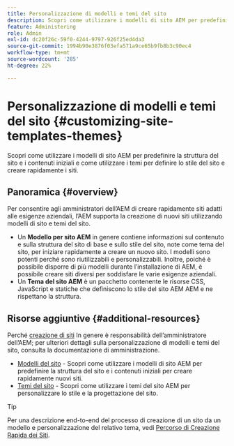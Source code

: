 ```yaml
---
title: Personalizzazione di modelli e temi del sito
description: Scopri come utilizzare i modelli di sito AEM per predefinire la struttura del sito e i contenuti iniziali e come utilizzare i temi per definire lo stile del sito e creare rapidamente i siti.
feature: Administering
role: Admin
exl-id: dc20f26c-59f0-4244-9797-926f25ed4da3
source-git-commit: 1994b90e3876f03efa571a9ce65b9fb8b3c90ec4
workflow-type: tm+mt
source-wordcount: '285'
ht-degree: 22%

---
```


# Personalizzazione di modelli e temi del sito {#customizing-site-templates-themes}

Scopri come utilizzare i modelli di sito AEM per predefinire la struttura del sito e i contenuti iniziali e come utilizzare i temi per definire lo stile del sito e creare rapidamente i siti.

## Panoramica {#overview}

Per consentire agli amministratori dell’AEM di creare rapidamente siti adatti alle esigenze aziendali, l’AEM supporta la creazione di nuovi siti utilizzando modelli di sito e temi del sito.

* Un **Modello per sito AEM** in genere contiene informazioni sul contenuto e sulla struttura del sito di base e sullo stile del sito, note come tema del sito, per iniziare rapidamente a creare un nuovo sito. I modelli sono potenti perché sono riutilizzabili e personalizzabili. Inoltre, poiché è possibile disporre di più modelli durante l’installazione di AEM, è possibile creare siti diversi per soddisfare le varie esigenze aziendali.
* Un **Tema del sito AEM** è un pacchetto contenente le risorse CSS, JavaScript e statiche che definiscono lo stile del sito AEM AEM e ne rispettano la struttura.

## Risorse aggiuntive {#additional-resources}

Perché [creazione di siti](/help/sites-cloud/administering/site-creation/create-site.md) In genere è responsabilità dell’amministratore dell’AEM; per ulteriori dettagli sulla personalizzazione di modelli e temi del sito, consulta la documentazione di amministrazione.

* [Modelli del sito](/help/sites-cloud/administering/site-creation/site-templates.md) - Scopri come utilizzare i modelli di sito AEM per predefinire la struttura del sito e i contenuti iniziali per creare rapidamente nuovi siti.
* [Temi del sito](/help/sites-cloud/administering/site-creation/site-themes.md) - Scopri come utilizzare i temi del sito AEM per personalizzare lo stile e la progettazione del sito.

>[!TIP]
>
>Per una descrizione end-to-end del processo di creazione di un sito da un modello e personalizzazione del relativo tema, vedi [Percorso di Creazione Rapida dei Siti](/help/journey-sites/quick-site/overview.md).
